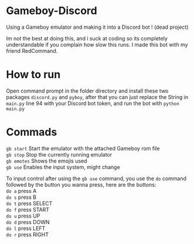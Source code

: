 # Gameboy-Discord
Using a Gameboy emulator and making it into a Discord bot !
(dead project)

Im not the best at doing this, and i suck at coding so its completely understandable if you complain how slow this runs.
I made this bot with my friend RedCommand.

# How to run
Open command prompt in the folder directory and install these two packages ```discord.py``` and ```pyboy```, after that you can just replace the String in ```main.py``` line 94 with your Discord bot token, and run the bot with ```python main.py```

# Commads
```gb start``` Start the emulator with the attached Gameboy rom file  
```gb stop``` Stop the currently running emulator  
```gb emotes``` Shows the emojis used  
```gb use``` Enables the input system, might change  
  
To input control after using the ```gb use``` command, you use the ```do``` command followed by the button you wanna press, here are the buttons:  
```do a``` press A  
```do s``` press B  
```do t``` press SELECT  
```do f``` press START  
```do u``` press UP  
```do d``` press DOWN  
```do l``` press LEFT  
```do r``` press RIGHT  
